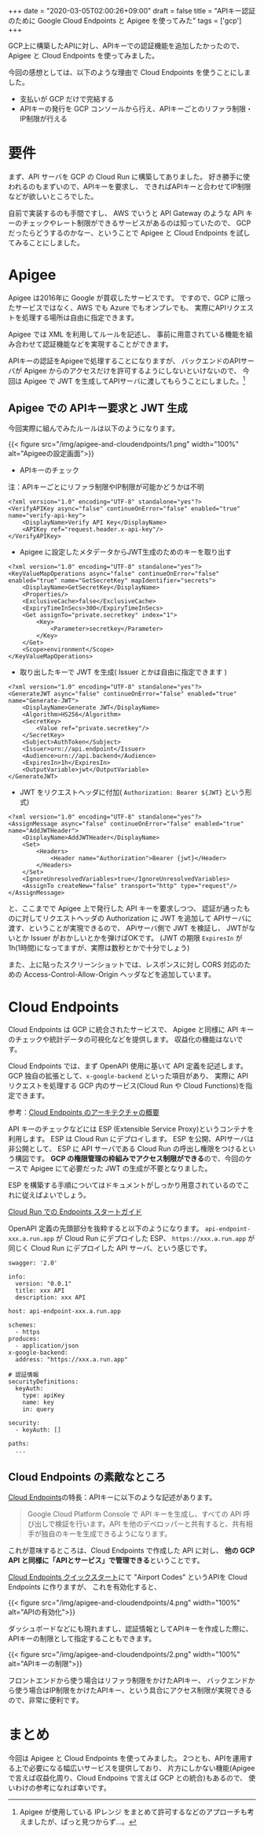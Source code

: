 +++
date = "2020-03-05T02:00:26+09:00"
draft = false
title = "APIキー認証のために Google Cloud Endpoints と Apigee を使ってみた"
tags = ['gcp']
+++

GCP上に構築したAPIに対し、APIキーでの認証機能を追加したかったので、
Apigee と Cloud Endpoints を使ってみました。

今回の感想としては、以下のような理由で Cloud Endpoints を使うことにしました。

* 支払いが GCP だけで完結する
* APIキーの発行を GCP コンソールから行え、APIキーごとのリファラ制限・IP制限が行える
<!--more-->

# 要件

まず、API サーバを GCP の Cloud Run に構築してありました。
好き勝手に使われるのもまずいので、APIキーを要求し、
できればAPIキーと合わせてIP制限などが欲しいところでした。

自前で実装するのも手間ですし、
AWS でいうと API Gateway のような API キーのチェックやレート制限ができるサービスがあるのは知っていたので、
GCP だったらどうするのかなー、ということで Apigee と Cloud Endpoints を試してみることにしました。

# Apigee

Apigee は2016年に Google が買収したサービスです。
ですので、GCP に限ったサービスではなく、AWS でも Azure でもオンプレでも、
実際にAPIリクエストを処理する場所は自由に指定できます。

Apigee では XML を利用してルールを記述し、
事前に用意されている機能を組み合わせて認証機能などを実現することができます。

APIキーの認証をApigeeで処理することになりますが、
バックエンドのAPIサーバが Apigee からのアクセスだけを許可するようにしないといけないので、
今回は Apigee で JWT を生成してAPIサーバに渡してもらうことにしました。[^ref1]

## Apigee での APIキー要求と JWT 生成

今回実際に組んでみたルールは以下のようになります。

{{< figure src="/img/apigee-and-cloudendpoints/1.png" width="100%" alt="Apigeeの設定画面">}}

- APIキーのチェック

注：APIキーごとにリファラ制限やIP制限が可能かどうかは不明

```
<?xml version="1.0" encoding="UTF-8" standalone="yes"?>
<VerifyAPIKey async="false" continueOnError="false" enabled="true" name="verify-api-key">
    <DisplayName>Verify API Key</DisplayName>
    <APIKey ref="request.header.x-api-key"/>
</VerifyAPIKey>
```

- Apigee に設定したメタデータからJWT生成のためのキーを取り出す

```
<?xml version="1.0" encoding="UTF-8" standalone="yes"?>
<KeyValueMapOperations async="false" continueOnError="false" enabled="true" name="GetSecretKey" mapIdentifier="secrets">
    <DisplayName>GetSecretKey</DisplayName>
    <Properties/>
    <ExclusiveCache>false</ExclusiveCache>
    <ExpiryTimeInSecs>300</ExpiryTimeInSecs>
    <Get assignTo="private.secretkey" index="1">
        <Key>
            <Parameter>secretkey</Parameter>
        </Key>
    </Get>
    <Scope>environment</Scope>
</KeyValueMapOperations>
```

- 取り出したキーで JWT を生成( Issuer とかは自由に指定できます )

```
<?xml version="1.0" encoding="UTF-8" standalone="yes"?>
<GenerateJWT async="false" continueOnError="false" enabled="true" name="Generate-JWT">
    <DisplayName>Generate JWT</DisplayName>
    <Algorithm>HS256</Algorithm>
    <SecretKey>
        <Value ref="private.secretkey"/>
    </SecretKey>
    <Subject>AuthToken</Subject>
    <Issuer>urn://api.endpoint</Issuer>
    <Audience>urn://api.backend</Audience>
    <ExpiresIn>1h</ExpiresIn>
    <OutputVariable>jwt</OutputVariable>
</GenerateJWT>
```

- JWT をリクエストヘッダに付加( `Authorization: Bearer ${JWT}` という形式)

```
<?xml version="1.0" encoding="UTF-8" standalone="yes"?>
<AssignMessage async="false" continueOnError="false" enabled="true" name="AddJWTHeader">
    <DisplayName>AddJWTHeader</DisplayName>
    <Set>
        <Headers>
            <Header name="Authorization">Bearer {jwt}</Header>
        </Headers>
    </Set>
    <IgnoreUnresolvedVariables>true</IgnoreUnresolvedVariables>
    <AssignTo createNew="false" transport="http" type="request"/>
</AssignMessage>
```

と、ここまでで Apigee 上で発行した API キーを要求しつつ、
認証が通ったものに対してリクエストヘッダの Authorization に JWT を追加して
APIサーバに渡す、ということが実現できるので、
APiサーバ側で JWT を検証し、
JWTがないとか Issuer がおかしいとかを弾けばOKです。
(JWT の期限 `ExpiresIn` が 1h(1時間)になってますが、実際は数秒とかで十分でしょう)

また、上に貼ったスクリーンショットでは、レスポンスに対し CORS 対応のための
Access-Control-Allow-Origin ヘッダなどを追加しています。

# Cloud Endpoints 

Cloud Endpoints は GCP に統合されたサービスで、
Apigee と同様に API キーのチェックや統計データの可視化などを提供します。
収益化の機能はないです。

Cloud Endpoints では、まず OpenAPI 使用に基いて API 定義を記述します。
GCP 独自の拡張として、`x-google-backend` といった項目があり、
実際に API リクエストを処理する GCP 内のサービス(Cloud Run や Cloud Functions)を指定できます。

参考：[Cloud Endpoints のアーキテクチャの概要](https://cloud.google.com/endpoints/docs/openapi/architecture-overview?hl=ja)

API キーのチェックなどには ESP (Extensible Service Proxy)というコンテナを利用します。
ESP は Cloud Run にデプロイします。
ESP を公開、APIサーバは非公開として、
ESP に API サーバである Cloud Run の呼出し権限をつけるという構図です。
**GCP の権限管理の枠組みでアクセス制限ができる**ので、今回のケースで Apigee にて必要だった JWT の生成が不要となりました。

ESP を構築する手順についてはドキュメントがしっかり用意されているのでこれに従えばよいでしょう。

[Cloud Run での Endpoints スタートガイド](https://cloud.google.com/endpoints/docs/openapi/get-started-cloud-run?hl=ja)

OpenAPI 定義の先頭部分を抜粋すると以下のようになります。
`api-endpoint-xxx.a.run.app` が Cloud Run にデプロイした ESP、
`https://xxx.a.run.app` が同じく Cloud Run にデプロイした API サーバ、という感じです。

```
swagger: '2.0'

info:
  version: "0.0.1"
  title: xxx API
  description: xxx API

host: api-endpoint-xxx.a.run.app

schemes:
  - https
produces:
  - application/json
x-google-backend:
  address: "https://xxx.a.run.app"

# 認証情報
securityDefinitions:
  keyAuth:
    type: apiKey
    name: key
    in: query

security:
  - keyAuth: []

paths:
  ...
```

## Cloud Endpoints の素敵なところ

[Cloud Endpoints](https://cloud.google.com/endpoints?hl=ja)の特長：APIキーに以下のような記述があります。

> Google Cloud Platform Console で API キーを生成し、すべての API 呼び出しで検証を行います。API を他のデベロッパーと共有すると、共有相手が独自のキーを生成できるようになります。

これが意味するところは、Cloud Endpoints で作成した API に対し、
**他の GCP API と同様に「APIとサービス」で管理できる**ということです。

[Cloud Endpoints クイックスタート](https://cloud.google.com/endpoints/docs/quickstart-endpoints?hl=ja)にて
"Airport Codes" というAPIを Cloud Endpoints に作りますが、
これを有効化すると、

{{< figure src="/img/apigee-and-cloudendpoints/4.png" width="100%" alt="APIの有効化">}}

ダッシュボードなどにも現れますし、認証情報としてAPIキーを作成した際に、
APIキーの制限として指定することもできます。

{{< figure src="/img/apigee-and-cloudendpoints/2.png" width="100%" alt="APIキーの制限">}}

フロントエンドから使う場合はリファラ制限をかけたAPIキー、
バックエンドから使う場合はIP制限をかけたAPIキー、という具合にアクセス制限が実現できるので、非常に便利です。

# まとめ

今回は Apigee と Cloud Endpoints を使ってみました。
2つとも、APIを運用する上で必要になる幅広いサービスを提供しており、
片方にしかない機能(Apigeeで言えば収益化周り、Cloud Endpoins で言えば GCP との統合)もあるので、
使いわけの参考になれば幸いです。

[^ref1]:Apigee が使用している IPレンジ をまとめて許可するなどのアプローチも考えましたが、ぱっと見つからず...。
